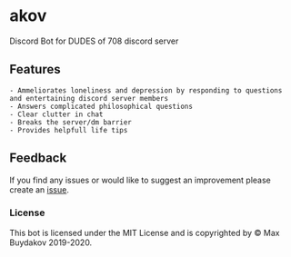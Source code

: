 # akov

Discord Bot for DUDES of 708 discord server

## Features
```
- Ammeliorates loneliness and depression by responding to questions and entertaining discord server members
- Answers complicated philosophical questions
- Clear clutter in chat
- Breaks the server/dm barrier
- Provides helpfull life tips
```
## Feedback
If you find any issues or would like to suggest an improvement please create an [issue](https://github.com/mbuyd/akov/issues/new).

### License
This bot is licensed under the MIT License and is copyrighted by © Max Buydakov 2019-2020.
